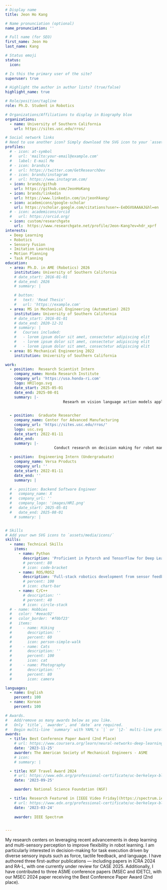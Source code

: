 ```yaml
---
# Display name
title: Jeon Ho Kang

# Name pronunciation (optional)
name_pronunciation: ''

# Full name (for SEO)
first_name: Jeon Ho
last_name: Kang

# Status emoji
status:
  icon: 

# Is this the primary user of the site?
superuser: true

# Highlight the author in author lists? (true/false)
highlight_name: true

# Role/position/tagline
role: Ph.D. Student in Robotics

# Organizations/Affiliations to display in Biography blox
organizations:
  - name: University of Southern California
    url: https://sites.usc.edu/rros/

# Social network links
# Need to use another icon? Simply download the SVG icon to your `assets/media/icons/` folder.
profiles:
  # - icon: at-symbol
  #   url: 'mailto:your-email@example.com'
  #   label: E-mail Me
  # - icon: brands/x
  #   url: https://twitter.com/GetResearchDev
  # - icon: brands/instagram
  #   url: https://www.instagram.com/
  - icon: brands/github
    url: https://github.com/JeonHoKang
  - icon: brands/linkedin
    url: https://www.linkedin.com/in/jeonhkang/
  - icon: academicons/google-scholar
    url: https://scholar.google.com/citations?user=-EeDGVUAAAAJ&hl=en
  # - icon: academicons/orcid
  #   url: https://orcid.org/
  - icon: custom/researchgate
    url:  https://www.researchgate.net/profile/Jeon-Kang?ev=hdr_xprf
interests:
  - Deep Learning
  - Robotics
  - Sensory Fusion
  - Imitation Learning
  - Motion Planning
  - Task Planning
education:
  - area: Ph.D. in AME (Robotics) 2026
    institution: University of Southern California
    # date_start: 2016-01-01
    # date_end: 2026
    # summary: |

    # button:
    #   text: 'Read Thesis'
    #   url: 'https://example.com'
  - area: MS in Mechanical Engineering (Automation) 2023
    institution: University of Southern California
    # date_start: 2016-01-01
    # date_end: 2020-12-31
    # summary: |
    #   Courses included:
    #   - lorem ipsum dolor sit amet, consectetur adipiscing elit
    #   - lorem ipsum dolor sit amet, consectetur adipiscing elit
    #   - lorem ipsum dolor sit amet, consectetur adipiscing elit
  - area: BS Mechanical Engineering 2022
    institution: University of Southern California

work:
  - position:  Research Scientist Intern
    company_name: Honda Research Institute
    company_url: 'https://usa.honda-ri.com'
    logo: HRIlogo.svg
    date_start: 2025-05-01
    date_end: 2025-08-01
    summary: |-
                          Researh on vision language action models applied on dexterous manipulations tasks
     

  - position:  Graduate Researcher
    company_name: Center for Advanced Manufacturing
    company_url: 'https://sites.usc.edu/rros/'
    logo: usc.svg
    date_start: 2022-01-11
    date_end: 
    summary: |-
                      Conduct research on decision making for robot manipulation and task planning for manufacturing and publish to top-tier journals and confereneces.

  - position:  Engineering Intern (Undergraduate)
    company_name: Versa Products
    company_url: ''
    date_start: 2022-01-11
    date_end: ''
    summary: |

  # - position: Backend Software Engineer
  #   company_name: X
  #   company_url: ''
  #   company_logo: 'images/HRI.png'
  #   date_start: 2025-05-01
  #   date_end: 2025-08-01
    # summary: |


# Skills
# Add your own SVG icons to `assets/media/icons/`
skills:
  - name: Technical Skills
    items:
      - name: Python
        description: 'Proficient in Pytorch and TensorFlow for Deep Learning Applications'
        # percent: 80
        # icon: code-bracket
      - name: ROS/ROS2
        description: 'Full-stack robotics development from sensor feedback to motion planning'
        # percent: 100
        # icon: chart-bar
      - name: C/C++
        # description: ''
        # percent: 40
        # icon: circle-stack
  # - name: Hobbies
  #   color: '#eeac02'
  #   color_border: '#f0bf23'
  #   items:
  #     - name: Hiking
  #       description: ''
  #       percent: 60
  #       icon: person-simple-walk
  #     - name: Cats
  #       description: ''
  #       percent: 100
  #       icon: cat
  #     - name: Photography
  #       description: ''
  #       percent: 80
  #       icon: camera

languages:
  - name: English
    percent: 100
  - name: Korean
    percent: 100

# Awards.
#   Add/remove as many awards below as you like.
#   Only `title`, `awarder`, and `date` are required.
#   Begin multi-line `summary` with YAML's `|` or `|2-` multi-line prefix and indent 2 spaces below.
awards:
  - title: Best Conference Paper Award (2nd Place)
    # url: https://www.coursera.org/learn/neural-networks-deep-learning
    date: '2023-11-25'
    awarder: The American Society of Mechanical Engineers - ASME
    # icon: 
    # summary: |

  - title: NSF Travel Award 2024
    # url: https://www.edx.org/professional-certificate/uc-berkeleyx-blockchain-fundamentals
    date: '2023-09-25'

    awarder: National Science Foundation (NSF)

  - title: Research Featured in [IEEE Video Friday](https://spectrum.ieee.org/video-friday-lunar-base) 
    # url: https://www.edx.org/professional-certificate/uc-berkeleyx-blockchain-fundamentals
    date: '2023-03-24'
    
    awarder: IEEE Spectrum


---
```


My research centers on leveraging recent advancements in deep learning and multi-sensory perception to improve flexibility in robot learning. I am particularly interested in decision-making for task execution driven by diverse sensory inputs such as force, tactile feedback, and language. I have authored three first-author publications — including papers in ICRA 2024 and RA-L, with one currently under review for CASE 2025. Additionally, I have contributed to three ASME conference papers (MSEC and IDETC), with our MSEC 2024 paper receiving the Best Conference Paper Award (2nd place).
